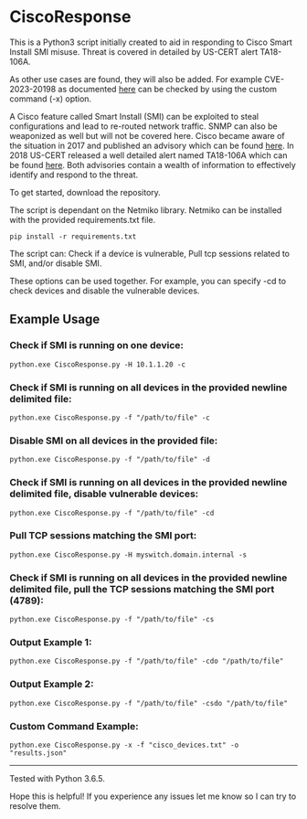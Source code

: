 # CiscoResponse
This is a Python3 script initially created to aid in responding to Cisco Smart Install SMI misuse. Threat is covered in detailed by US-CERT alert TA18-106A. 

As other use cases are found, they will also be added. For example CVE-2023-20198 as documented [here](https://sec.cloudapps.cisco.com/security/center/content/CiscoSecurityAdvisory/cisco-sa-iosxe-webui-privesc-j22SaA4z) can be checked by using the custom command (-x) option. 

A Cisco feature called Smart Install (SMI) can be exploited to steal configurations and lead to re-routed network traffic. SNMP can also be weaponized as well but will not be covered here. 
Cisco became aware of the situation in 2017 and published an advisory which can be found [here](https://tools.cisco.com/security/center/content/CiscoSecurityAdvisory/cisco-sa-20170214-smi). In 2018 US-CERT released a well detailed alert named TA18-106A which can be found [here](https://www.us-cert.gov/ncas/alerts/TA18-106A). Both advisories contain a wealth of information to effectively identify and respond to the threat.

To get started, download the repository. 

The script is dependant on the Netmiko library. Netmiko can be installed with the provided requirements.txt file.    
    
    pip install -r requirements.txt

The script can: 
Check if a device is vulnerable, 
Pull tcp sessions related to SMI, 
and/or disable SMI.

These options can be used together. For example, you can specify -cd to check devices and disable the vulnerable devices. 
    
## Example Usage
### Check if SMI is running on one device:
    python.exe CiscoResponse.py -H 10.1.1.20 -c

### Check if SMI is running on all devices in the provided newline delimited file:
    python.exe CiscoResponse.py -f "/path/to/file" -c

### Disable SMI on all devices in the provided file:
    python.exe CiscoResponse.py -f "/path/to/file" -d

### Check if SMI is running on all devices in the provided newline delimited file, disable vulnerable devices:
    python.exe CiscoResponse.py -f "/path/to/file" -cd

### Pull TCP sessions matching the SMI port:
    python.exe CiscoResponse.py -H myswitch.domain.internal -s

### Check if SMI is running on all devices in the provided newline delimited file, pull the TCP sessions matching the SMI port (4789):
    python.exe CiscoResponse.py -f "/path/to/file" -cs

### Output Example 1:
    python.exe CiscoResponse.py -f "/path/to/file" -cdo "/path/to/file"

### Output Example 2:
    python.exe CiscoResponse.py -f "/path/to/file" -csdo "/path/to/file"

### Custom Command Example:
    python.exe CiscoResponse.py -x -f "cisco_devices.txt" -o "results.json"
- - - -
Tested with Python 3.6.5.

Hope this is helpful! If you experience any issues let me know so I can try to resolve them.
